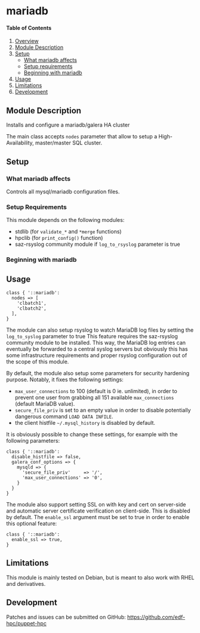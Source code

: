 # mariadb

#### Table of Contents

1. [Overview](#overview)
2. [Module Description](#module-description)
3. [Setup](#setup)
    * [What mariadb affects](#what-mariadb-affects)
    * [Setup requirements](#setup-requirements)
    * [Beginning with mariadb](#beginning-with-mariadb)
4. [Usage](#usage)
5. [Limitations](#limitations)
6. [Development](#development)

## Module Description

Installs and configure a mariadb/galera HA cluster

The main class accepts `nodes` parameter that allow to setup a
High-Availability, master/master SQL cluster.

## Setup

### What mariadb affects

Controls all mysql/mariadb configuration files.

### Setup Requirements

This module depends on the following modules:

* stdlib (for `validate_*` and `*merge` functions)
* hpclib (for `print_config()` function)
* saz-rsyslog community module if `log_to_rsyslog` parameter is true

### Beginning with mariadb

## Usage

```
class { '::mariadb':
  nodes => [
    'clbatch1',
    'clbatch2',
  ],
}
```

The module can also setup rsyslog to watch MariaDB log files by setting the
`log_to_syslog` parameter to true This feature requires the saz-rsyslog
community module to be installed. This way, the MariaDB log entries can
eventually be forwarded to a central syslog servers but obviously this has some
infrastructure requirements and proper rsyslog configuration out of the scope of
this module.

By default, the module also setup some parameters for security hardening
purpose. Notably, it fixes the following settings:

* `max_user_connections` to 100 (default is 0 ie. unlimited), in order to
  prevent one user from grabbing all 151 available `max_connections` (default
  MariaDB value).
* `secure_file_priv` is set to an empty value in order to disable potentially
  dangerous command `LOAD DATA INFILE`.
* the client histfile `~/.mysql_history` is disabled by default.

It is obviously possible to change these settings, for example with the
following parameters:

```
class { '::mariadb':
  disable_histfile => false,
  galera_conf_options => {
    mysqld => {
      'secure_file_priv'     => '/',
      'max_user_connections' => '0',
    }
  }
}
```

The module also support setting SSL on with key and cert on server-side and
automatic server certificate verification on client-side. This is disabled by
default. The `enable_ssl` argument must be set to true in order to enable this
optional feature:

```
class { '::mariadb':
  enable_ssl => true,
}
```

## Limitations

This module is mainly tested on Debian, but is meant to also work with RHEL and
derivatives.

## Development

Patches and issues can be submitted on GitHub:
https://github.com/edf-hpc/puppet-hpc
